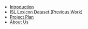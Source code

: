- [Introduction](/)
- [ISL Lexicon Dataset (Previous Work)](/INCLUDE.md)
- [Project Plan](/cslr/Plan.md)
- [About Us](/About.md)
